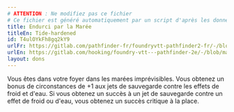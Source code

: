 ```yaml
---
# ATTENTION : Ne modifiez pas ce fichier
# Ce fichier est généré automatiquement par un script d'après les données du module Foundry VTT officiel et de sa traduction
title: Endurci par la Marée
titleEn: Tide-hardened
id: T4ulOYkFh8gq2kY9
urlFr: https://gitlab.com/pathfinder-fr/foundryvtt-pathfinder2-fr/-/blob/master/data/feats/T4ulOYkFh8gq2kY9.htm
urlEn: https://gitlab.com/hooking/foundry-vtt---pathfinder-2e/-/blob/master/packs/data/feats.db/tide-hardened.json
layout: dons
---
```

Vous êtes dans votre foyer dans les marées imprévisibles. Vous obtenez un bonus de circonstances de +1 aux jets de sauvegarde contre les effets de froid et d'eau. Si vous obtenez un succès à un jet de sauvegarde contre un effet de froid ou d'eau, vous obtenez un succès critique à la place.
